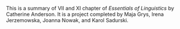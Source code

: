 This is a summary of VII and XI chapter of *Essentials of Linguistics* by Catherine Anderson.
It is a project completed by Maja Grys, Irena Jerzemowska, Joanna Nowak, and Karol Sadurski.
